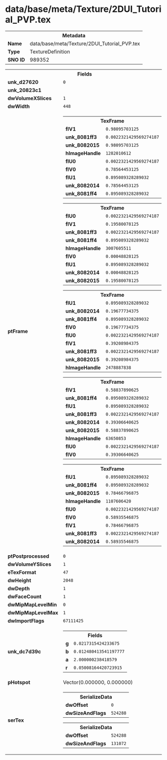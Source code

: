 <h1>data/base/meta/Texture/2DUI_Tutorial_PVP.tex</h1><table><tr><th colspan="100%">Metadata</th></tr><tr><td><b>Name</b></td><td>data/base/meta/Texture/2DUI_Tutorial_PVP.tex</td></tr><tr><td><b>Type</b></td><td>TextureDefinition</td></tr><tr><td><b>SNO ID</b></td><td>989352</td></tr></table>

<table><tr><th colspan="100%">Fields</th></tr><tr><td><b>unk_d27620</b></td><td><code>0</code></td></tr><tr><td><b>unk_20823c1</b></td><td></td></tr><tr><td><b>dwVolumeXSlices</b></td><td><code>1</code></td></tr><tr><td><b>dwWidth</b></td><td><code>448</code></td></tr><tr><td><b>ptFrame</b></td><td><table><tr><th colspan="100%">TexFrame</th></tr><tr><td><b>flV1</b></td><td><code>0.98095703125</code></td></tr><tr><td><b>unk_8081ff3</b></td><td><code>0.0022321429569274187</code></td></tr><tr><td><b>unk_8082015</b></td><td><code>0.98095703125</code></td></tr><tr><td><b>hImageHandle</b></td><td><code>1282010612</code></td></tr><tr><td><b>flU0</b></td><td><code>0.0022321429569274187</code></td></tr><tr><td><b>flV0</b></td><td><code>0.78564453125</code></td></tr><tr><td><b>flU1</b></td><td><code>0.895089328289032</code></td></tr><tr><td><b>unk_8082014</b></td><td><code>0.78564453125</code></td></tr><tr><td><b>unk_8081ff4</b></td><td><code>0.895089328289032</code></td></tr></table>


<table><tr><th colspan="100%">TexFrame</th></tr><tr><td><b>flU0</b></td><td><code>0.0022321429569274187</code></td></tr><tr><td><b>flV1</b></td><td><code>0.19580078125</code></td></tr><tr><td><b>unk_8081ff3</b></td><td><code>0.0022321429569274187</code></td></tr><tr><td><b>unk_8081ff4</b></td><td><code>0.895089328289032</code></td></tr><tr><td><b>hImageHandle</b></td><td><code>3007605511</code></td></tr><tr><td><b>flV0</b></td><td><code>0.00048828125</code></td></tr><tr><td><b>flU1</b></td><td><code>0.895089328289032</code></td></tr><tr><td><b>unk_8082014</b></td><td><code>0.00048828125</code></td></tr><tr><td><b>unk_8082015</b></td><td><code>0.19580078125</code></td></tr></table>


<table><tr><th colspan="100%">TexFrame</th></tr><tr><td><b>flU1</b></td><td><code>0.895089328289032</code></td></tr><tr><td><b>unk_8082014</b></td><td><code>0.19677734375</code></td></tr><tr><td><b>unk_8081ff4</b></td><td><code>0.895089328289032</code></td></tr><tr><td><b>flV0</b></td><td><code>0.19677734375</code></td></tr><tr><td><b>flU0</b></td><td><code>0.0022321429569274187</code></td></tr><tr><td><b>flV1</b></td><td><code>0.39208984375</code></td></tr><tr><td><b>unk_8081ff3</b></td><td><code>0.0022321429569274187</code></td></tr><tr><td><b>unk_8082015</b></td><td><code>0.39208984375</code></td></tr><tr><td><b>hImageHandle</b></td><td><code>2478887838</code></td></tr></table>


<table><tr><th colspan="100%">TexFrame</th></tr><tr><td><b>flV1</b></td><td><code>0.58837890625</code></td></tr><tr><td><b>unk_8081ff4</b></td><td><code>0.895089328289032</code></td></tr><tr><td><b>flU1</b></td><td><code>0.895089328289032</code></td></tr><tr><td><b>unk_8081ff3</b></td><td><code>0.0022321429569274187</code></td></tr><tr><td><b>unk_8082014</b></td><td><code>0.39306640625</code></td></tr><tr><td><b>unk_8082015</b></td><td><code>0.58837890625</code></td></tr><tr><td><b>hImageHandle</b></td><td><code>63650853</code></td></tr><tr><td><b>flU0</b></td><td><code>0.0022321429569274187</code></td></tr><tr><td><b>flV0</b></td><td><code>0.39306640625</code></td></tr></table>


<table><tr><th colspan="100%">TexFrame</th></tr><tr><td><b>flU1</b></td><td><code>0.895089328289032</code></td></tr><tr><td><b>unk_8081ff4</b></td><td><code>0.895089328289032</code></td></tr><tr><td><b>unk_8082015</b></td><td><code>0.78466796875</code></td></tr><tr><td><b>hImageHandle</b></td><td><code>1107606420</code></td></tr><tr><td><b>flU0</b></td><td><code>0.0022321429569274187</code></td></tr><tr><td><b>flV0</b></td><td><code>0.58935546875</code></td></tr><tr><td><b>flV1</b></td><td><code>0.78466796875</code></td></tr><tr><td><b>unk_8081ff3</b></td><td><code>0.0022321429569274187</code></td></tr><tr><td><b>unk_8082014</b></td><td><code>0.58935546875</code></td></tr></table>


</td></tr><tr><td><b>ptPostprocessed</b></td><td><code>0</code></td></tr><tr><td><b>dwVolumeYSlices</b></td><td><code>1</code></td></tr><tr><td><b>eTexFormat</b></td><td><code>47</code></td></tr><tr><td><b>dwHeight</b></td><td><code>2048</code></td></tr><tr><td><b>dwDepth</b></td><td><code>1</code></td></tr><tr><td><b>dwFaceCount</b></td><td><code>1</code></td></tr><tr><td><b>dwMipMapLevelMin</b></td><td><code>0</code></td></tr><tr><td><b>dwMipMapLevelMax</b></td><td><code>1</code></td></tr><tr><td><b>dwImportFlags</b></td><td><code>67111425</code></td></tr><tr><td><b>unk_dc7d39c</b></td><td><table><tr><th colspan="100%">Fields</th></tr><tr><td><b>g</b></td><td><code>0.0217315424233675</code></td></tr><tr><td><b>b</b></td><td><code>0.012480413541197777</code></td></tr><tr><td><b>a</b></td><td><code>2.000000238418579</code></td></tr><tr><td><b>r</b></td><td><code>0.05008164420723915</code></td></tr></table>

</td></tr><tr><td><b>pHotspot</b></td><td>Vector(0.000000, 0.000000)</td></tr><tr><td><b>serTex</b></td><td><table><tr><th colspan="100%">SerializeData</th></tr><tr><td><b>dwOffset</b></td><td><code>0</code></td></tr><tr><td><b>dwSizeAndFlags</b></td><td><code>524288</code></td></tr></table>


<table><tr><th colspan="100%">SerializeData</th></tr><tr><td><b>dwOffset</b></td><td><code>524288</code></td></tr><tr><td><b>dwSizeAndFlags</b></td><td><code>131072</code></td></tr></table>


</td></tr></table>

